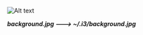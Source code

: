 
![Alt text](http://s8.picofile.com/file/8313074168/screenshot_2017_11_3011_35_13.jpg?raw=true "Title")

   _**background.jpg ---> ~/.i3/background.jpg**_
